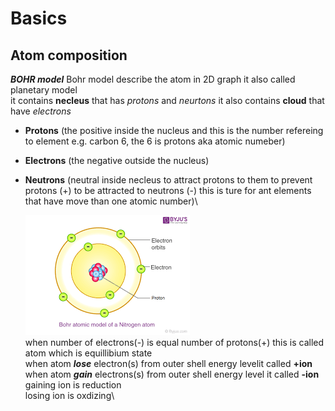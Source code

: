 # Basics

## Atom composition
***BOHR model***
Bohr model describe the atom in 2D graph it also called planetary model\
it contains **necleus** that has *protons* and *neurtons* it also contains **cloud** that have *electrons* 
- **Protons** (the positive inside the nucleus and this is the number refereing to element e.g. carbon 6, the 6 is protons aka atomic numeber)
- **Electrons** (the negative outside the nucleus)
- **Neutrons** (neutral inside necleus to attract protons to them to prevent protons (+) to be attracted to neutrons (-) this is ture for ant elements that have move than one atomic number)\
  
  ![Bohr Model](https://github.com/MuOssama/Study-Electronics/blob/main/Year1/bohrModel.png)\
when number of electrons(-) is equal number of protons(+) this is called atom which is equillibium state\
when atom ***lose*** electron(s) from outer shell  energy levelit called **+ion**\
when atom ***gain*** electrons(s) from outer shell energy level it called **-ion**\
gaining ion is reduction\
losing ion is oxdizing\

